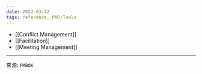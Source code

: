 ```yaml
---
date: 2022-03-12
tags: reference, PMP/Tools
---
```


- [[Conflict Management]]
- [[Facilitation]]
- [[Meeting Management]]

---
來源: `PMBOK`
